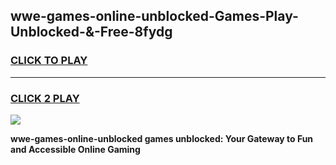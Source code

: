 
## wwe-games-online-unblocked-Games-Play-Unblocked-&-Free-8fydg
<h3>
<a href="https://premium76.site?title=wwe-games-online-unblocked&ref=24A">CLICK TO PLAY</a></h3>
<hr>

<h3>
<a href="https://premium76.site?title=wwe-games-online-unblocked&ref=24A">CLICK 2 PLAY</a>
  
</h3>

<a href="https://premium76.site?title=wwe-games-online-unblocked&ref=24A"><img src="https://clearcache.store/games.png"></a>


**wwe-games-online-unblocked games unblocked: Your Gateway to Fun and Accessible Online Gaming**
